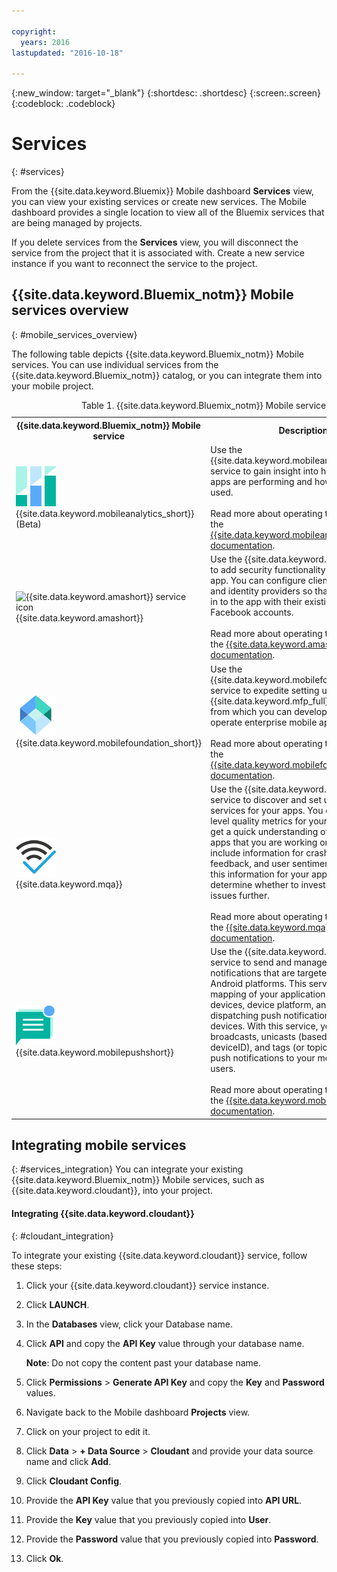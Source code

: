 ```yaml
---

copyright:
  years: 2016
lastupdated: "2016-10-18"

---
```

{:new_window: target="_blank"}
{:shortdesc: .shortdesc}
{:screen:.screen}
{:codeblock: .codeblock}

# Services
{: #services}

From the {{site.data.keyword.Bluemix}} Mobile dashboard **Services** view, you can view your existing services or create new services. The Mobile dashboard provides a single location to view all of the Bluemix services that are being managed by projects.  

If you delete services from the **Services** view, you will disconnect the service from the project that it is associated with. Create a new service instance if you want to reconnect the service to the project.

## {{site.data.keyword.Bluemix_notm}} Mobile services overview
{: #mobile_services_overview}

The following table depicts  {{site.data.keyword.Bluemix_notm}} Mobile services. You can use individual services from the {{site.data.keyword.Bluemix_notm}} catalog, or you can integrate them into your mobile project.

<table summary="This table describes {{site.data.keyword.Bluemix_notm}} Mobile services and provides links to the service documentation">
<caption>Table 1. {{site.data.keyword.Bluemix_notm}} Mobile services</caption>
<th>{{site.data.keyword.Bluemix_notm}} Mobile service</th>
<th>Description</th>
<tr>
<td> <img src="images/mobile_analytics_icon.png" alt="{{site.data.keyword.mobileanalytics_short}}icon"><br/>{{site.data.keyword.mobileanalytics_short}} (Beta)</td>
<td valign="top">Use the {{site.data.keyword.mobileanalytics_full}} service to gain insight into how your mobile apps are performing and how they are being used.<br/><br/>
Read more about operating this service in the <a href="../services/mobileanalytics/index.html" alt="{{site.data.keyword.mobileanalytics_short}} documentation link">{{site.data.keyword.mobileanalytics_short}} documentation</a>.
</td>
</tr>
<tr>
<td><img src="images/authentication_icon
.png" alt="{{site.data.keyword.amashort}} service icon"><br/>{{site.data.keyword.amashort}}</td>
<td valign="top">Use the {{site.data.keyword.amafull}} service to add security functionality to your mobile app. You can configure client authentication and identity providers so that users can log in to the app with their existing Google or Facebook accounts.<br/><br/>
Read more about operating this service in the <a href="../services/mobileaccess/index.html" alt="{{site.data.keyword.amashort}} documentation link">{{site.data.keyword.amashort}} documentation</a>.</td>
</tr>
<tr>
<td><img src="images/MFPFoundation_icon.png" alt="{{site.data.keyword.mobilefoundation_short}} service icon"><br/> {{site.data.keyword.mobilefoundation_short}}</td>
<td valign="top">Use the {{site.data.keyword.mobilefoundation_long}} service to expedite setting up an {{site.data.keyword.mfp_full}} environment from which you can develop, test, and operate enterprise mobile apps.<br/><br/>
Read more about operating this service in the <a href="../services/mobilefoundation/index.html" alt="{{site.data.keyword.mobilefoundation_short}} documentation link">{{site.data.keyword.mobilefoundation_short}} documentation</a>.</td>
</tr>
<tr>
<td><img src="images/mqa_icon.png" alt="{{site.data.keyword.mqa}} service icon"><br/>{{site.data.keyword.mqa}}</td>
<td valign="top">Use the {{site.data.keyword.mqafull}} service to discover and set up mobile quality services for your apps. You can view high-level quality metrics for your mobile apps to get a quick understanding of the issues for apps that you are working on. These metrics include information for crashes, bugs, user feedback, and user sentiment. By viewing this information for your apps, you can determine whether to investigate specific issues further.<br/><br/>
Read more about operating this service in the <a href="../services/MobileQualityAssurance/index.html" alt="{{site.data.keyword.mqa}} documentation link">{{site.data.keyword.mqa}} documentation</a>.</td>
</tr>
<tr>
<td><img src="images/push_icon.png" alt="Push Notifications service icon"><br/>{{site.data.keyword.mobilepushshort}}</td>
<td valign="top">Use the {{site.data.keyword.mobilepushfull}} service to send and manage mobile push notifications that are targeted to iOS and Android platforms. This service manages the mapping of your application users to their devices, device platform, and handles dispatching push notifications to the devices. With this service, you can send broadcasts, unicasts (based on userID, deviceID), and tags (or topics) based on push notifications to your mobile application users.<br/><br/>
Read more about operating this service in the <a href="../services/mobilepush/index.html" alt="{{site.data.keyword.mobilepushshort}} documentation link">{{site.data.keyword.mobilepushshort}} documentation</a>.</td>
</table>

## Integrating mobile services
{: #services_integration}
You can integrate your existing {{site.data.keyword.Bluemix_notm}} Mobile services, such as {{site.data.keyword.cloudant}}, into your project.


#### Integrating {{site.data.keyword.cloudant}}
{: #cloudant_integration}

To integrate your existing {{site.data.keyword.cloudant}} service, follow these steps:

1. Click your {{site.data.keyword.cloudant}} service instance.
2. Click **LAUNCH**.
3. In the **Databases** view, click your Database name.
4. Click **API** and copy the **API Key** value through your database name.

   **Note**: Do not copy the content past your database name.

5. Click **Permissions** > **Generate API Key** and copy the **Key** and **Password** values.
6. Navigate back to the Mobile dashboard **Projects** view.
7. Click on your project to edit it.
8. Click **Data** > **+ Data Source** > **Cloudant** and provide your data source name and click **Add**.
9. Click **Cloudant Config**.
10. Provide the **API Key** value that you previously copied into **API URL**.
11. Provide the **Key** value that you previously copied into **User**.
12. Provide the **Password** value that you previously copied into **Password**.
13. Click **Ok**.
